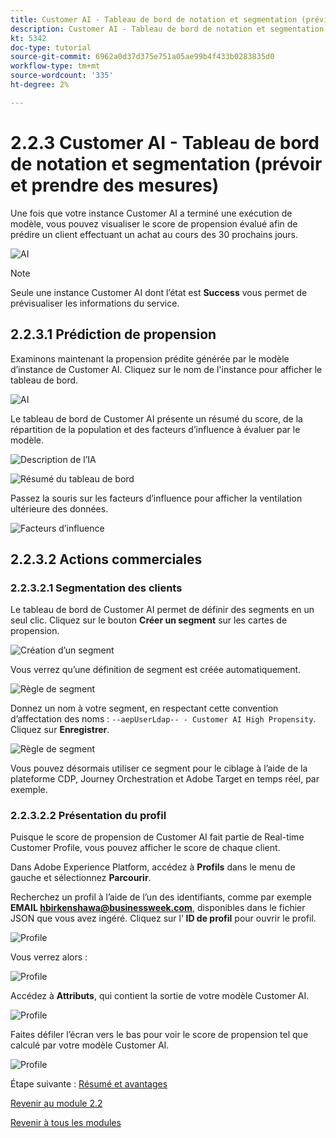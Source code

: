 ```yaml
---
title: Customer AI - Tableau de bord de notation et segmentation (prévision et action)
description: Customer AI - Tableau de bord de notation et segmentation (prévision et action)
kt: 5342
doc-type: tutorial
source-git-commit: 6962a0d37d375e751a05ae99b4f433b0283835d0
workflow-type: tm+mt
source-wordcount: '335'
ht-degree: 2%

---
```


# 2.2.3 Customer AI - Tableau de bord de notation et segmentation (prévoir et prendre des mesures)

Une fois que votre instance Customer AI a terminé une exécution de modèle, vous pouvez visualiser le score de propension évalué afin de prédire un client effectuant un achat au cours des 30 prochains jours.

![AI](./images/caimodels.png)

>[!NOTE]
>
>Seule une instance Customer AI dont l’état est **Success** vous permet de prévisualiser les informations du service.

## 2.2.3.1 Prédiction de propension

Examinons maintenant la propension prédite générée par le modèle d’instance de Customer AI. Cliquez sur le nom de l&#39;instance pour afficher le tableau de bord.

![AI](./images/caimodels1.png)

Le tableau de bord de Customer AI présente un résumé du score, de la répartition de la population et des facteurs d’influence à évaluer par le modèle.

![Description de l’IA](./images/caidescription.png)

![Résumé du tableau de bord](./images/caidashboard.png)

Passez la souris sur les facteurs d’influence pour afficher la ventilation ultérieure des données.

![Facteurs d’influence](./images/caiinfluencefactors.png)

## 2.2.3.2 Actions commerciales

### 2.2.3.2.1 Segmentation des clients

Le tableau de bord de Customer AI permet de définir des segments en un seul clic. Cliquez sur le bouton **Créer un segment** sur les cartes de propension.

![Création d’un segment](./images/caiinfluencefactors1.png)

Vous verrez qu’une définition de segment est créée automatiquement.

![Règle de segment](./images/caicreatesegment.png)

Donnez un nom à votre segment, en respectant cette convention d’affectation des noms : `--aepUserLdap-- - Customer AI High Propensity`. Cliquez sur **Enregistrer**.

![Règle de segment](./images/caicreatesegment1.png)

Vous pouvez désormais utiliser ce segment pour le ciblage à l’aide de la plateforme CDP, Journey Orchestration et Adobe Target en temps réel, par exemple.

### 2.2.3.2.2 Présentation du profil

Puisque le score de propension de Customer AI fait partie de Real-time Customer Profile, vous pouvez afficher le score de chaque client.

Dans Adobe Experience Platform, accédez à **Profils** dans le menu de gauche et sélectionnez **Parcourir**.

Recherchez un profil à l’aide de l’un des identifiants, comme par exemple **EMAIL hbirkenshawa@businessweek.com**, disponibles dans le fichier JSON que vous avez ingéré. Cliquez sur l’ **ID de profil** pour ouvrir le profil.

![Profile](./images/profile1.png)

Vous verrez alors :

![Profile](./images/profile2.png)

Accédez à **Attributs**, qui contient la sortie de votre modèle Customer AI.

![Profile](./images/profile3.png)

Faites défiler l’écran vers le bas pour voir le score de propension tel que calculé par votre modèle Customer AI.

![Profile](./images/profile4.png)

Étape suivante : [Résumé et avantages](./summary.md)

[Revenir au module 2.2](./intelligent-services.md)

[Revenir à tous les modules](./../../../overview.md)
